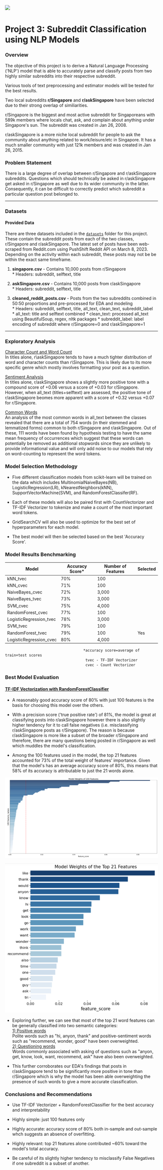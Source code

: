 # ![](https://ga-dash.s3.amazonaws.com/production/assets/logo-9f88ae6c9c3871690e33280fcf557f33.png) 


# Project 3: Subreddit Classification using NLP Models

### Overview

The objective of this project is to derive a Natural Language Processing ('NLP') model that is able to accurately parse and classify posts from two highly similar subreddits into their respective subreddit.  
  
Various tools of text preprocessing and estimator models will be tested for the best results.  
  
Two local subreddits **r/Singapore** and **r/askSingapore** have been selected due to their strong overlap of similiarities.  

r/Singapore is the biggest and most active subreddit for Singaporeans with 589k members where locals chat, ask, and complain about anything under Singapore's sun. The subreddit was created in Jan 26, 2008.  

r/askSingapore is a more niche local subreddit for people to ask the community about anything related to work/leisure/etc in Singapore. It has a much smaller community with just 121k members and was created in Jan 26, 2015. 



### Problem Statement

There is a large degree of overlap between r/Singapore and r/askSingapore subreddits. Questions which should technically be asked in r/askSingapore get asked in r/Singapore as well due to its wider community in the latter. Consequently, it can be difficult to correctly predict which subreddit a particular question post belonged to. 

---

### Datasets

#### Provided Data

There are three datasets included in the [`datasets`](./datasets/) folder for this project. These contain the subreddit posts from each of the two classes, r/Singapore and r/askSingapore. The latest set of posts have been web-scraped from Reddit.com using PushShift Reddit API on March 8, 2023. Depending on the activity within each subreddit, these posts may not be be within the exact same timeframe.  

1. **singapore.csv** - Contains 10,000 posts from r/Singapore  
        * Headers: subreddit, selftext, title

2. **askSingapore.csv** - Contains 10,000 posts from r/askSingapore  
        * Headers: subreddit, selftext, title
  
3. **cleaned_reddit_posts.csv** - Posts from the two subreddits combined in 50:50 proportions and pre-processed for EDA and modeling  
        * Headers: subreddit, selftext, title, all_text, clean_text, subreddit_label  
                * all_text: title and selftext combined
                * clean_text: processed all_text using BeautifulSoup, regex, nltk packages
                * subreddit_label: label encoding of subreddit where r/Singapore=0 and r/askSingapore=1
  
---  
     
### Exploratory Analysis

<u>Character Count and Word Count</u>  
In titles alone, r\askSingapore tends to have a much tighter distribution of word and character counts than r\Singapore. This is likely due to its more specific genre which mostly involves formatting your post as a question. 


<u>Sentiment Analysis</u>  
In titles alone, r/askSingapore shows a slightly more positive tone with a compound score of +0.06 versus a score of +0.03 for r/Singapore. However, when all_text (titles+selftext) are assessed, the positive tone of r/askSingapore beomes more apparent with a score of +0.32 versus +0.07 for r/Singapore.  


<u>Common Words</u>  
An analysis of the most common words in all_text between the classes revealed that there are a total of 754 words (in their stemmed and lemmatized forms) common to both r/Singapore and r/askSingapore. Out of these, 111 words have been found by hypothesis testing to have the same mean frequency of occurrences which suggest that these words can potentially be removed as additional stopwords since they are unlikely to provide informational value and will only add noise to our models that rely on word-counting to represent the word tokens. 


### Model Selection Methodology  

* Five different classification models from scikit-learn will be trained on the data which includes MultinomialNaiveBayes(NB), LogisticRegression(LR), kNearestNeighbors(kNN), SupportVectorMachine(SVM), and RandomForestClassifer(RF).  

* Each of these models will also be paired first with CountVectorizer and TF-IDF Vectorizer to tokenize and make a count of the most important word tokens.  

* GridSearchCV will also be used to optimize for the best set of hyperparameters for each model.

* The best model will then be selected based on the best 'Accuracy Score'. 




### Model Results Benchmarking  
  
  
|Model|Accuracy Score*|Number of Features|Selected|
|---|---|---|---|
|kNN_tvec|70%|100|
|kNN_cvec|71%|100|
|NaiveBayes_cvec|72%|3,000|
|NaiveBayes_tvec|73%|3,000|
|SVM_cvec|75%|4,000|
|RandomForest_cvec|77%|100|
|LogisticRegression_tvec|78%|3,000|
|SVM_tvec|79%|100|
|RandomForest_tvec|79%|100|Yes|
|LogisticRegression_cvec|80%|4,000|  

                                        *accuracy score=average of train+test scores
                                         tvec - TF-IDF Vectorizer
                                         cvec - Count Vectorizer
  
  

### Best Model Evaluation  

#### <u>TF-IDF Vectorization with RandomForestClassifier</u>  

* A reasonably good accuracy score of 80% with just 100 features is the basis for choosing this model over the others.  

* With a precision score ('true positive rate') of 81%, the model is great at classifying posts into r/askSingapore however there is also slightly higher tendency for it to call false negatives (i.e. misclassifying r/askSingapore posts as r/Singapore). The reason is because r/askSingapore is more like a subset of the broader r/Singapore and therefore, there are many questions being posted in r/Singapore as well which muddles the model's classification.  

* Among the 100 features used in the model, the top 21 features accounted for 73% of the total weight of features' importance. Given that the model's has an average accuracy score of 80%, this means that 58% of its accuracy is attributable to just the 21 words alone.  

![Ranking of the 100 Word Features](100_features_importances.png)  
  
  
    
    
![Ranking of the Top 21 Word Features](top_21_weights.png)  
  
    
    
* Exploring further, we can see that most of the top 21 word features can be generally classified into two semantic categories:  
    <u>1) Positive words</u>  
    Polite words such as "hi, anyon, thank" and positive-sentiment words such as "recommend, wonder, good" have been overweighted.  
    <u>2) Questioning words</u>  
    Words commonly associated with asking of questions such as "anyon, get, know, look, want, recommend, ask" have also been overweighted.  
      
* This further corroborates our EDA's findings that posts in r/askSingapore tend to be significantly more positive in tone than r/Singapore which is why the model has been able overweighting the presence of such words to give a more accurate classification.  


### Conclusions and Recommendations

* Use TF-IDF Vectorizer + RandomForestClassifier for the best accuracy and interpretability  

* Highly simple: just 100 features only  

* Highly accurate: accuracy score of 80% both in-sample and out-sample whch suggests an absence of overfitting.  

* Highly relevant: top 21 features alone contributed ~60% toward the model's total accuracy.  

* Be careful of its slightly higher tendency to misclassify False Negatives if one subreddit is a subset of another. 

